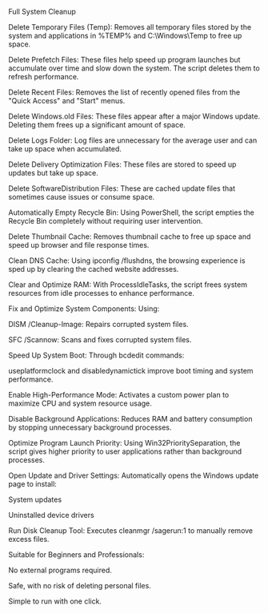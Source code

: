 Full System Cleanup

Delete Temporary Files (Temp): Removes all temporary files stored by the system and applications in %TEMP% and C:\Windows\Temp to free up space.

Delete Prefetch Files: These files help speed up program launches but accumulate over time and slow down the system. The script deletes them to refresh performance.

Delete Recent Files: Removes the list of recently opened files from the "Quick Access" and "Start" menus.

Delete Windows.old Files: These files appear after a major Windows update. Deleting them frees up a significant amount of space.

Delete Logs Folder: Log files are unnecessary for the average user and can take up space when accumulated.

Delete Delivery Optimization Files: These files are stored to speed up updates but take up space.

Delete SoftwareDistribution Files: These are cached update files that sometimes cause issues or consume space.

Automatically Empty Recycle Bin:
Using PowerShell, the script empties the Recycle Bin completely without requiring user intervention.

Delete Thumbnail Cache:
Removes thumbnail cache to free up space and speed up browser and file response times.

Clean DNS Cache:
Using ipconfig /flushdns, the browsing experience is sped up by clearing the cached website addresses.

Clear and Optimize RAM:
With ProcessIdleTasks, the script frees system resources from idle processes to enhance performance.

Fix and Optimize System Components:
Using:

DISM /Cleanup-Image: Repairs corrupted system files.

SFC /Scannow: Scans and fixes corrupted system files.

Speed Up System Boot:
Through bcdedit commands:

useplatformclock and disabledynamictick improve boot timing and system performance.

Enable High-Performance Mode:
Activates a custom power plan to maximize CPU and system resource usage.

Disable Background Applications:
Reduces RAM and battery consumption by stopping unnecessary background processes.

Optimize Program Launch Priority:
Using Win32PrioritySeparation, the script gives higher priority to user applications rather than background processes.

Open Update and Driver Settings:
Automatically opens the Windows update page to install:

System updates

Uninstalled device drivers

Run Disk Cleanup Tool:
Executes cleanmgr /sagerun:1 to manually remove excess files.

Suitable for Beginners and Professionals:

No external programs required.

Safe, with no risk of deleting personal files.

Simple to run with one click.
